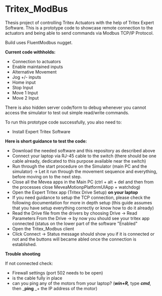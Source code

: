 # Tritex_ModBus

Thesis project of controlling Tritex Actuators with the help of Tritex Expert Software. This is a prototype code to showcase remote connection to the actuators and being able to send commands via Modbus TCP/IP Protocol.

Build uses FluentModbus nugget. 

<b>Current code withholds:</b>
- Connection to actuators
- Enable maintained inputs
- Alternative Movement
- Jog +/- inputs
- Home input
- Stop Input
- Move 1 Input
- Move 2 Input

There is also hidden server code/form to debug whenever you cannot access the simulator to test out simple read/write commands. 

To run this prototype code successfully, you also need to:
- Install Expert Tritex Software

<b>Here is short guidance to test the code:</b>
- Download the needed software and this repository as described above
- Connect your laptop via RJ-45 cable to the switch (there should be one cable already, dedicated to this purpose available near the switch)
- Run through the start procedure on the Simulator (main PC and the simulator)
      -> Let it run through the movement sequence and everything, before moving on to the next step.
- Close all the Mevea apps in the Main PC (ctrl + alt + del and then from the processes close MeveaMotionpPlatformUIApp + watchdog)
- Open the Expert Tritex app (Tritex Drive Setup) <b>on your laptop</b>
- If you need guidance to setup the TCP connection, please check the following documentation for more in depth setup (this guide assumes that you have setup everything correctly or know how to do it already)
- Read the Drive file from the drivers by choosing Drive -> Read Parameters From the Drive
  -> by now you should see your tritex app connected (status on the lower part of the software "Enabled"
- Open the Tritex_Modbus client
- Click Connect
  -> Status message should show you if it is connected or not and the buttons will became abled once the connection is established.


**Trouble shooting**

If not connected check:
- Firewall settings (port 502 needs to be open)
- is the cable fully in place
- can you ping any of the motors from your laptop? (_**win+R,**_ type _**cmd**_, then _**ping** _+ the IP address of the motor)
